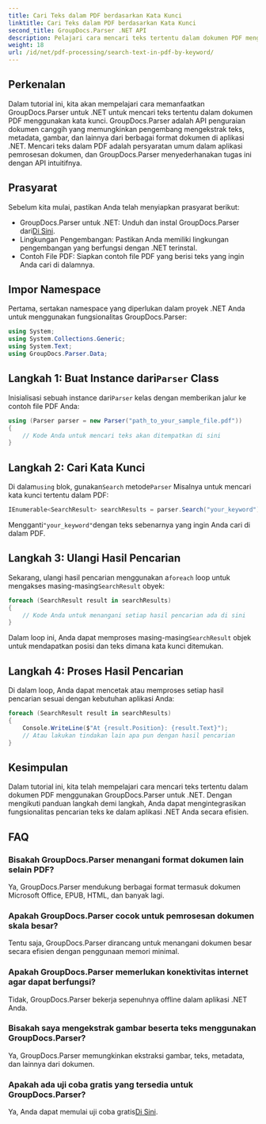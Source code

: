 ```yaml
---
title: Cari Teks dalam PDF berdasarkan Kata Kunci
linktitle: Cari Teks dalam PDF berdasarkan Kata Kunci
second_title: GroupDocs.Parser .NET API
description: Pelajari cara mencari teks tertentu dalam dokumen PDF menggunakan GroupDocs.Parser untuk .NET. Integrasikan kemampuan pencarian teks yang kuat ke dalam .NET Anda secara efisien.
weight: 18
url: /id/net/pdf-processing/search-text-in-pdf-by-keyword/
---
```

## Perkenalan
Dalam tutorial ini, kita akan mempelajari cara memanfaatkan GroupDocs.Parser untuk .NET untuk mencari teks tertentu dalam dokumen PDF menggunakan kata kunci. GroupDocs.Parser adalah API penguraian dokumen canggih yang memungkinkan pengembang mengekstrak teks, metadata, gambar, dan lainnya dari berbagai format dokumen di aplikasi .NET. Mencari teks dalam PDF adalah persyaratan umum dalam aplikasi pemrosesan dokumen, dan GroupDocs.Parser menyederhanakan tugas ini dengan API intuitifnya.
## Prasyarat
Sebelum kita mulai, pastikan Anda telah menyiapkan prasyarat berikut:
-  GroupDocs.Parser untuk .NET: Unduh dan instal GroupDocs.Parser dari[Di Sini](https://releases.groupdocs.com/parser/net/).
- Lingkungan Pengembangan: Pastikan Anda memiliki lingkungan pengembangan yang berfungsi dengan .NET terinstal.
- Contoh File PDF: Siapkan contoh file PDF yang berisi teks yang ingin Anda cari di dalamnya.

## Impor Namespace
Pertama, sertakan namespace yang diperlukan dalam proyek .NET Anda untuk menggunakan fungsionalitas GroupDocs.Parser:
```csharp
using System;
using System.Collections.Generic;
using System.Text;
using GroupDocs.Parser.Data;
```
##  Langkah 1: Buat Instance dari`Parser` Class
 Inisialisasi sebuah instance dari`Parser` kelas dengan memberikan jalur ke contoh file PDF Anda:
```csharp
using (Parser parser = new Parser("path_to_your_sample_file.pdf"))
{
    // Kode Anda untuk mencari teks akan ditempatkan di sini
}
```
## Langkah 2: Cari Kata Kunci
 Di dalam`using` blok, gunakan`Search` metode`Parser` Misalnya untuk mencari kata kunci tertentu dalam PDF:
```csharp
IEnumerable<SearchResult> searchResults = parser.Search("your_keyword");
```
 Mengganti`"your_keyword"`dengan teks sebenarnya yang ingin Anda cari di dalam PDF.
## Langkah 3: Ulangi Hasil Pencarian
 Sekarang, ulangi hasil pencarian menggunakan a`foreach` loop untuk mengakses masing-masing`SearchResult` obyek:
```csharp
foreach (SearchResult result in searchResults)
{
    // Kode Anda untuk menangani setiap hasil pencarian ada di sini
}
```
 Dalam loop ini, Anda dapat memproses masing-masing`SearchResult` objek untuk mendapatkan posisi dan teks dimana kata kunci ditemukan.
## Langkah 4: Proses Hasil Pencarian
Di dalam loop, Anda dapat mencetak atau memproses setiap hasil pencarian sesuai dengan kebutuhan aplikasi Anda:
```csharp
foreach (SearchResult result in searchResults)
{
    Console.WriteLine($"At {result.Position}: {result.Text}");
    // Atau lakukan tindakan lain apa pun dengan hasil pencarian
}
```

## Kesimpulan
Dalam tutorial ini, kita telah mempelajari cara mencari teks tertentu dalam dokumen PDF menggunakan GroupDocs.Parser untuk .NET. Dengan mengikuti panduan langkah demi langkah, Anda dapat mengintegrasikan fungsionalitas pencarian teks ke dalam aplikasi .NET Anda secara efisien.

## FAQ
### Bisakah GroupDocs.Parser menangani format dokumen lain selain PDF?
Ya, GroupDocs.Parser mendukung berbagai format termasuk dokumen Microsoft Office, EPUB, HTML, dan banyak lagi.
### Apakah GroupDocs.Parser cocok untuk pemrosesan dokumen skala besar?
Tentu saja, GroupDocs.Parser dirancang untuk menangani dokumen besar secara efisien dengan penggunaan memori minimal.
### Apakah GroupDocs.Parser memerlukan konektivitas internet agar dapat berfungsi?
Tidak, GroupDocs.Parser bekerja sepenuhnya offline dalam aplikasi .NET Anda.
### Bisakah saya mengekstrak gambar beserta teks menggunakan GroupDocs.Parser?
Ya, GroupDocs.Parser memungkinkan ekstraksi gambar, teks, metadata, dan lainnya dari dokumen.
### Apakah ada uji coba gratis yang tersedia untuk GroupDocs.Parser?
 Ya, Anda dapat memulai uji coba gratis[Di Sini](https://releases.groupdocs.com/).